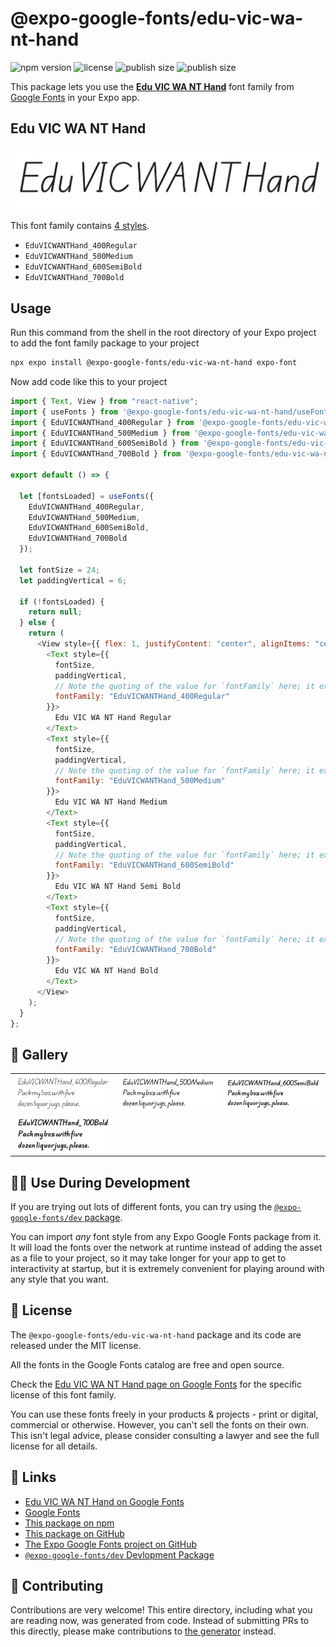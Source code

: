 # @expo-google-fonts/edu-vic-wa-nt-hand

![npm version](https://flat.badgen.net/npm/v/@expo-google-fonts/edu-vic-wa-nt-hand)
![license](https://flat.badgen.net/github/license/expo/google-fonts)
![publish size](https://flat.badgen.net/packagephobia/install/@expo-google-fonts/edu-vic-wa-nt-hand)
![publish size](https://flat.badgen.net/packagephobia/publish/@expo-google-fonts/edu-vic-wa-nt-hand)

This package lets you use the [**Edu VIC WA NT Hand**](https://fonts.google.com/specimen/Edu+VIC+WA+NT+Hand) font family from [Google Fonts](https://fonts.google.com/) in your Expo app.

## Edu VIC WA NT Hand

![Edu VIC WA NT Hand](./font-family.png)

This font family contains [4 styles](#-gallery).

- `EduVICWANTHand_400Regular`
- `EduVICWANTHand_500Medium`
- `EduVICWANTHand_600SemiBold`
- `EduVICWANTHand_700Bold`

## Usage

Run this command from the shell in the root directory of your Expo project to add the font family package to your project

```sh
npx expo install @expo-google-fonts/edu-vic-wa-nt-hand expo-font
```

Now add code like this to your project

```js
import { Text, View } from "react-native";
import { useFonts } from '@expo-google-fonts/edu-vic-wa-nt-hand/useFonts';
import { EduVICWANTHand_400Regular } from '@expo-google-fonts/edu-vic-wa-nt-hand/400Regular';
import { EduVICWANTHand_500Medium } from '@expo-google-fonts/edu-vic-wa-nt-hand/500Medium';
import { EduVICWANTHand_600SemiBold } from '@expo-google-fonts/edu-vic-wa-nt-hand/600SemiBold';
import { EduVICWANTHand_700Bold } from '@expo-google-fonts/edu-vic-wa-nt-hand/700Bold';

export default () => {

  let [fontsLoaded] = useFonts({
    EduVICWANTHand_400Regular, 
    EduVICWANTHand_500Medium, 
    EduVICWANTHand_600SemiBold, 
    EduVICWANTHand_700Bold
  });

  let fontSize = 24;
  let paddingVertical = 6;

  if (!fontsLoaded) {
    return null;
  } else {
    return (
      <View style={{ flex: 1, justifyContent: "center", alignItems: "center" }}>
        <Text style={{
          fontSize,
          paddingVertical,
          // Note the quoting of the value for `fontFamily` here; it expects a string!
          fontFamily: "EduVICWANTHand_400Regular"
        }}>
          Edu VIC WA NT Hand Regular
        </Text>
        <Text style={{
          fontSize,
          paddingVertical,
          // Note the quoting of the value for `fontFamily` here; it expects a string!
          fontFamily: "EduVICWANTHand_500Medium"
        }}>
          Edu VIC WA NT Hand Medium
        </Text>
        <Text style={{
          fontSize,
          paddingVertical,
          // Note the quoting of the value for `fontFamily` here; it expects a string!
          fontFamily: "EduVICWANTHand_600SemiBold"
        }}>
          Edu VIC WA NT Hand Semi Bold
        </Text>
        <Text style={{
          fontSize,
          paddingVertical,
          // Note the quoting of the value for `fontFamily` here; it expects a string!
          fontFamily: "EduVICWANTHand_700Bold"
        }}>
          Edu VIC WA NT Hand Bold
        </Text>
      </View>
    );
  }
};
```

## 🔡 Gallery


||||
|-|-|-|
|![EduVICWANTHand_400Regular](./400Regular/EduVICWANTHand_400Regular.ttf.png)|![EduVICWANTHand_500Medium](./500Medium/EduVICWANTHand_500Medium.ttf.png)|![EduVICWANTHand_600SemiBold](./600SemiBold/EduVICWANTHand_600SemiBold.ttf.png)||
|![EduVICWANTHand_700Bold](./700Bold/EduVICWANTHand_700Bold.ttf.png)||||


## 👩‍💻 Use During Development

If you are trying out lots of different fonts, you can try using the [`@expo-google-fonts/dev` package](https://github.com/expo/google-fonts/tree/master/font-packages/dev#readme).

You can import _any_ font style from any Expo Google Fonts package from it. It will load the fonts over the network at runtime instead of adding the asset as a file to your project, so it may take longer for your app to get to interactivity at startup, but it is extremely convenient for playing around with any style that you want.


## 📖 License

The `@expo-google-fonts/edu-vic-wa-nt-hand` package and its code are released under the MIT license.

All the fonts in the Google Fonts catalog are free and open source.

Check the [Edu VIC WA NT Hand page on Google Fonts](https://fonts.google.com/specimen/Edu+VIC+WA+NT+Hand) for the specific license of this font family.

You can use these fonts freely in your products & projects - print or digital, commercial or otherwise. However, you can't sell the fonts on their own. This isn't legal advice, please consider consulting a lawyer and see the full license for all details.

## 🔗 Links

- [Edu VIC WA NT Hand on Google Fonts](https://fonts.google.com/specimen/Edu+VIC+WA+NT+Hand)
- [Google Fonts](https://fonts.google.com/)
- [This package on npm](https://www.npmjs.com/package/@expo-google-fonts/edu-vic-wa-nt-hand)
- [This package on GitHub](https://github.com/expo/google-fonts/tree/master/font-packages/edu-vic-wa-nt-hand)
- [The Expo Google Fonts project on GitHub](https://github.com/expo/google-fonts)
- [`@expo-google-fonts/dev` Devlopment Package](https://github.com/expo/google-fonts/tree/master/font-packages/dev)

## 🤝 Contributing

Contributions are very welcome! This entire directory, including what you are reading now, was generated from code. Instead of submitting PRs to this directly, please make contributions to [the generator](https://github.com/expo/google-fonts/tree/master/packages/generator) instead.
